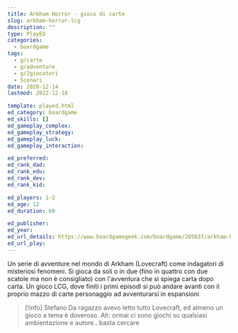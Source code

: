 ```yaml
---
title: Arkham Horror - gioco di carte
slug: arkham-horror-lcg
description: ""
type: PlayED
categories:
  - boardgame
tags:
  - g/carte
  - g/adventure
  - g/2giocatori
  - Scenari
date: 2020-12-14
lastmod: 2022-12-18

template: played.html
ed_category: boardgame
ed_skills: []
ed_gameplay_complex: 
ed_gameplay_strategy: 
ed_gameplay_luck: 
ed_gameplay_interaction: 

ed_preferred: 
ed_rank_dad: 
ed_rank_edu: 
ed_rank_dev: 
ed_rank_kid: 

ed_players: 1-2
ed_age: 12
ed_duration: 60

ed_publisher: 
ed_year: 
ed_url_details: https://www.boardgamegeek.com/boardgame/205637/arkham-horror-card-game
ed_url_play: 
---
```


Un serie di avventure nel mondo di Arkham (Lovecraft) come indagatori di misteriosi fenomeni.
Si gioca da soli o in due (fino in quattro con due scatole ma non è consigliato) con l'avventura che si spiega carta dopo carta.
Un gioco LCG, dove finiti i primi episodi si può andare avanti con il proprio mazzo di carte personaggio ad avventurarsi in espansioni

> [!info] Stefano
> Da ragazzo avevo letto tutto Lovecraft, ed almeno un gioco a tema è doveroso. Ah: ormai ci sono giochi su qualsiasi ambientazione e autore.. basta cercare
